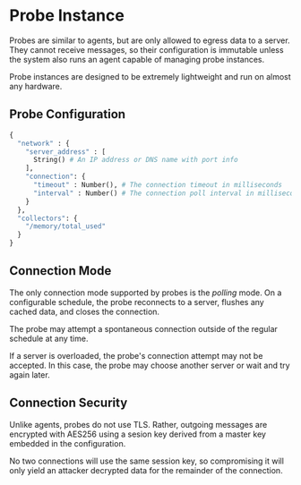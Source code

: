 # Probe Instance

Probes are similar to agents, but are only allowed to egress data to a server.
They cannot receive messages, so their configuration is immutable unless the
system also runs an agent capable of managing probe instances.

Probe instances are designed to be extremely lightweight and run on almost any
hardware.

## Probe Configuration

```py
{
  "network" : {
    "server_address" : [
      String() # An IP address or DNS name with port info
    ],
    "connection": {
      "timeout" : Number(), # The connection timeout in milliseconds
      "interval" : Number() # The connection poll interval in milliseconds
    }
  },
  "collectors": {
    "/memory/total_used"
  }
}
```

## Connection Mode

The only connection mode supported by probes is the _polling_ mode. On a
configurable schedule, the probe reconnects to a server, flushes any cached
data, and closes the connection.

The probe may attempt a spontaneous connection outside of the regular schedule
at any time.

If a server is overloaded, the probe's connection attempt may not be accepted.
In this case, the probe may choose another server or wait and try again later.

## Connection Security

Unlike agents, probes do not use TLS. Rather, outgoing messages are encrypted
with AES256 using a sesion key derived from a master key embedded in the
configuration.

No two connections will use the same session key, so compromising it will only
yield an attacker decrypted data for the remainder of the connection.
